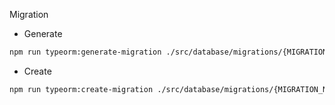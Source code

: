 Migration

- Generate

```bash
npm run typeorm:generate-migration ./src/database/migrations/{MIGRATION_NAME}
```

- Create

```bash
npm run typeorm:create-migration ./src/database/migrations/{MIGRATION_NAME}
```
